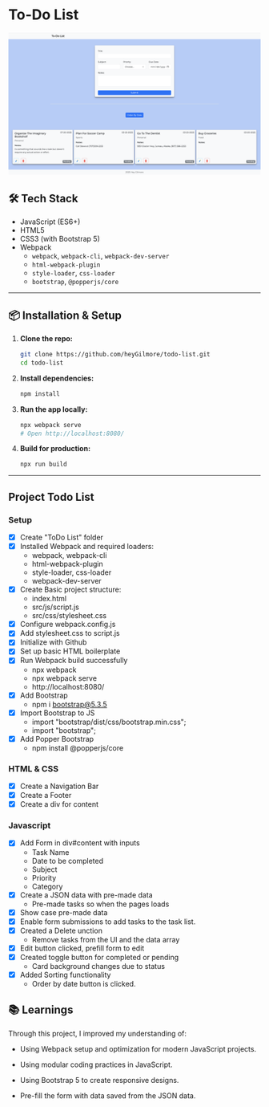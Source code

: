 # To-Do List

![To-Do List](./src/img/Screenshot.png)

## 🛠️ Tech Stack

- JavaScript (ES6+)
- HTML5
- CSS3 (with Bootstrap 5)
- Webpack
  - `webpack`, `webpack-cli`, `webpack-dev-server`
  - `html-webpack-plugin`
  - `style-loader`, `css-loader`
  - `bootstrap`, `@popperjs/core`

---

## 📦 Installation & Setup

1. **Clone the repo:**
   ```bash
   git clone https://github.com/heyGilmore/todo-list.git
   cd todo-list
   ```
2. **Install dependencies:**
   ```bash
   npm install
   ```
3. **Run the app locally:**

   ```bash
   npx webpack serve
   # Open http://localhost:8080/
   ```

4. **Build for production:**
   ```bash
   npx run build
   ```

---

## Project Todo List

### Setup

- [x] Create "ToDo List" folder
- [x] Installed Webpack and required loaders:
  - webpack, webpack-cli
  - html-webpack-plugin
  - style-loader, css-loader
  - webpack-dev-server
- [x] Create Basic project structure:
  - index.html
  - src/js/script.js
  - src/css/stylesheet.css
- [x] Configure webpack.config.js
- [x] Add stylesheet.css to script.js
- [x] Initialize with Github
- [x] Set up basic HTML boilerplate
- [x] Run Webpack build successfully
  - npx webpack
  - npx webpack serve
  - http://localhost:8080/
- [x] Add Bootstrap
  - npm i bootstrap@5.3.5
- [x] Import Bootstrap to JS
  - import "bootstrap/dist/css/bootstrap.min.css";
  - import "bootstrap";
- [x] Add Popper Bootstrap
  - npm install @popperjs/core

### HTML & CSS

- [x] Create a Navigation Bar
- [x] Create a Footer
- [x] Create a div for content

### Javascript

- [x] Add Form in div#content with inputs
  - Task Name
  - Date to be completed
  - Subject
  - Priority
  - Category
- [x] Create a JSON data with pre-made data
  - Pre-made tasks so when the pages loads
- [x] Show case pre-made data
- [x] Enable form submissions to add tasks to the task list.
- [x] Created a Delete unction
  - Remove tasks from the UI and the data array
- [x] Edit button clicked, prefill form to edit
- [x] Created toggle button for completed or pending
  - Card background changes due to status
- [x] Added Sorting functionality
  - Order by date button is clicked.


## 📚 Learnings

Through this project, I improved my understanding of:

   -  Using Webpack setup and optimization for modern JavaScript projects.

   -  Using modular coding practices in JavaScript.

   -  Using Bootstrap 5 to create responsive designs.

   - Pre-fill the form with data saved from the JSON data. 